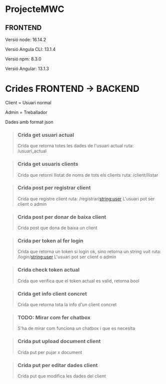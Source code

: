 # ProjecteMWC

## FRONTEND

Versió node: 16.14.2

Versió Angula CLI: 13.1.4

Versió npm: 8.3.0

Versió Angular: 13.1.3

# Crides FRONTEND -> BACKEND

Client = Usuari normal

Admin = Treballador

Dades amb format json



> ### Crida get usuari actual
> Crida que retorna totes les dades de l'usuari actual
ruta: /usuari_actual

> ### Crida get usuaris clients
> Crida que retorni llistat de noms de tots els clients
ruta: /client/llistar

> ### Crida post per registrar client
> Crida que registre client
ruta: /registrar/<string:user>
L'usuari pot ser client o admin

> ### Crida post per donar de baixa client
> Crida post que dona de baixa un client


> ### Crida per token al fer login
> Crida que retorna un token si login ok, sino retorna un string vuit
ruta: /login/<string:user>
L'usuari pot ser client o admin

> ### Crida check token actual
> Crida que verifica que el token actual es valid, retorna bool


> ### Crida get info client concret
> Crida que retorna tota la info d'un client concret


> ### TODO: Mirar com fer chatbox
> S'ha de mirar com funciona un chatbox i que es necesita


> ### Crida put upload document client
> Crida put per pujar x document


> ### Crida put per editar dades client
> Crida put que modifica les dades del client
